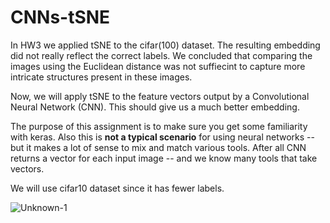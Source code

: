 # CNNs-tSNE
In HW3 we applied tSNE to the cifar(100) dataset. The resulting embedding did not really reflect the correct labels. We concluded that comparing the images using the Euclidean distance was not suffiecint to capture more intricate structures present in these images.

Now, we will apply tSNE to the feature vectors output by a Convolutional Neural Network (CNN). This should give us a much better embedding. 

The purpose of this assignment is to make sure you get some familiarity with keras. Also this is **not a typical scenario** for using neural networks -- but it makes a lot of sense to mix and match various tools. After all CNN returns a vector for each input image -- and we know many tools that take vectors.

We will use cifar10 dataset since it has fewer labels.

![Unknown-1](https://user-images.githubusercontent.com/114832226/208184178-46bf585b-2e7f-428b-949e-7ffd6746e933.png)

